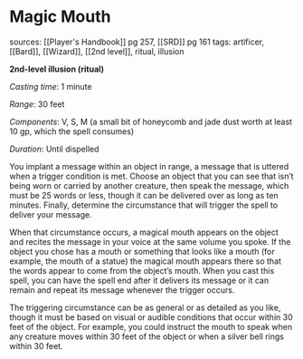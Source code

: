 # Magic Mouth
sources: [[Player's Handbook]] pg 257, [[SRD]] pg 161
tags: artificer, [[Bard]], [[Wizard]], [[2nd level]], ritual, illusion

**2nd-level illusion (ritual)**

*Casting time*: 1 minute

*Range*: 30 feet

*Components*: V, S, M (a small bit of honeycomb and jade dust worth at least 10 gp, which the spell consumes)

*Duration*: Until dispelled

You implant a message within an object in range, a message that is uttered when a trigger condition is met. Choose an object that you can see that isn’t being worn or carried by another creature, then speak the message, which must be 25 words or less, though it can be delivered over as long as ten minutes. Finally, determine the circumstance that will trigger the spell to deliver your message.

When that circumstance occurs, a magical mouth appears on the object and recites the message in your voice at the same volume you spoke. If the object you chose has a mouth or something that looks like a mouth (for example, the mouth of a statue) the magical mouth appears there so that the words appear to come from the object’s mouth. When you cast this spell, you can have the spell end after it delivers its message or it can remain and repeat its message whenever the trigger occurs.

The triggering circumstance can be as general or as detailed as you like, though it must be based on visual or audible conditions that occur within 30 feet of the object. For example, you could instruct the mouth to speak when any creature moves within 30 feet of the object or when a silver bell rings within 30 feet.
